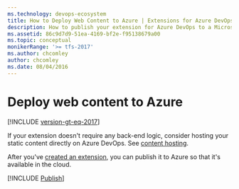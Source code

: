 ```yaml
---
ms.technology: devops-ecosystem
title: How to Deploy Web Content to Azure | Extensions for Azure DevOps
description: How to publish your extension for Azure DevOps to a Microsoft Azure web site.
ms.assetid: 86c9d7d9-51ea-4169-bf2e-f95138679a00
ms.topic: conceptual
monikerRange: '>= tfs-2017'
ms.author: chcomley
author: chcomley
ms.date: 08/04/2016
---
```


# Deploy web content to Azure

[!INCLUDE [version-gt-eq-2017](../../includes/version-gt-eq-2017.md)]

<div class="alert alert-info">
    If your extension doesn't require any back-end logic, consider hosting your static content directly on Azure DevOps. See <a href="../develop/static-content.md" data-raw-source="[content hosting](../develop/static-content.md)">content hosting</a>.
</div>

After you've [created an extension](../get-started/node.md), you can publish it to Azure so that it's available in the cloud.

[!INCLUDE [Publish](../includes/procedures/publish-azure.md)]
